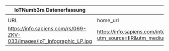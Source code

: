 |IoTNumb3rs Datenerfassung|||||||||||
| ---- | ---- | ---- | ---- | ---- | ---- | ---- | ---- | ---- | ---- | ---- |
||||||||||||
|URL|home_url|filename|device_class|device_count|market_class|market_volume|prognosis_year|publication_year|authorship_class|Dropbox folder|
|https://info.sapiens.com/rs/069-ZKV-033/images/IoT_Infographic_LP.jpg|https://info.sapiens.com/internet-of-things-in-2025.html?utm_source=IIR&utm_medium=Ad&utm_campaign=IoT%2520Infographic|file3_IoT_Infographic_LP.jpg|||value|6.2E+12|2025|unknown||JinlinHolic/20181127-2100|
